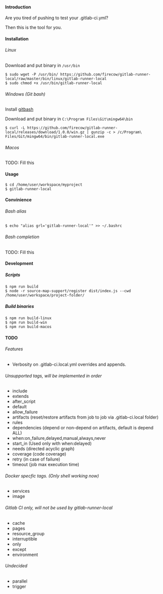 #### Introduction
Are you tired of pushing to test your .gitlab-ci.yml?

Then this is the tool for you.

#### Installation

###### Linux
Download and put binary in `/usr/bin`

    $ sudo wget -P /usr/bin/ https://github.com/firecow/gitlab-runner-local/raw/master/bin/linux/gitlab-runner-local
    $ sudo chmod +x /usr/bin/gitlab-runner-local
    
###### Windows (Git bash)
Install [gitbash](https://git-scm.com/downloads)

Download and put binary in `C:\Program Files\Git\mingw64\bin`

    $ curl -L https://github.com/firecow/gitlab-runner-local/releases/download/1.0.0/win.gz | gunzip -c > /c/Program\ Files/Git/mingw64/bin/gitlab-runner-local.exe

###### Macos
TODO: Fill this

#### Usage
    $ cd /home/user/workspace/myproject
    $ gitlab-runner-local

#### Convinience
###### Bash alias
    $ echo "alias grl='gitlab-runner-local'" >> ~/.bashrc
###### Bash completion
TODO: Fill this

#### Development
##### Scripts

    $ npm run build
    $ node -r source-map-support/register dist/index.js --cwd /home/user/workspace/project-folder/

##### Build binaries
    $ npm run build-linux
    $ npm run build-win
    $ npm run build-macos

#### TODO

###### Features
- Verbosity on .gitlab-ci.local.yml overrides and appends.

###### Unsupported tags, will be implemented in order
- include
- extends
- after_script
- default
- allow_failure
- artifacts (reset/restore artifacts from job to job via .gitlab-ci.local folder)
- rules
- dependencies (depend or non-depend on artifacts, default is depend ALL)
- when:on_failure,delayed,manual,always,never
- start_in (Used only with when:delayed)
- needs (directed acyclic graph)
- coverage (code coverage)
- retry (in case of failure)
- timeout (job max execution time)

###### Docker specfic tags. (Only shell working now)
- services
- image

###### Gitlab CI only, will not be used by gitlab-runner-local
- cache
- pages
- resource_group
- interruptible
- only
- except
- environment

###### Undecided
- parallel
- trigger
